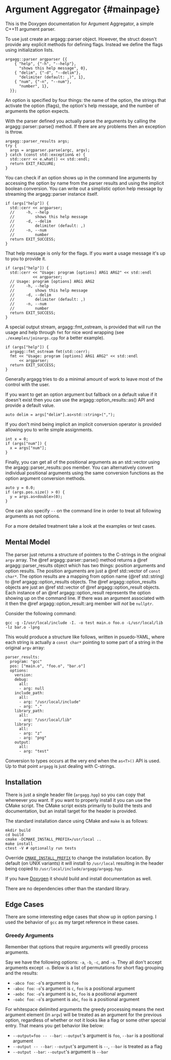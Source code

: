 Argument Aggregator {#mainpage}
===================

This is the Doxygen documentation for Argument Aggregator, a simple C++11 argument parser.

To use just create an argagg::parser object. However, the struct doesn't provide any explicit methods for defining flags. Instead we define the flags using initialization lists.

    argagg::parser argparser {{
        { "help", {"-h", "--help"},
          "shows this help message", 0},
        { "delim", {"-d", "--delim"},
          "delimiter (default: ,)", 1},
        { "num", {"-n", "--num"},
          "number", 1},
      }};

An option is specified by four things: the name of the option, the strings that activate the option (flags), the option's help message, and the number of arguments the option expects.

With the parser defined you actually parse the arguments by calling the argagg::parser::parse() method. If there are any problems then an exception is throw.

    argagg::parser_results args;
    try {
      args = argparser.parse(argc, argv);
    } catch (const std::exception& e) {
      std::cerr << e.what() << std::endl;
      return EXIT_FAILURE;
    }

You can check if an option shows up in the command line arguments by accessing the option by name from the parser results and using the implicit boolean conversion. You can write out a simplistic option help message by streaming the argagg::parser instance itself.

    if (args["help"]) {
      std::cerr << argparser;
      //     -h, --help
      //         shows this help message
      //     -d, --delim
      //         delimiter (default: ,)
      //     -n, --num
      //         number
      return EXIT_SUCCESS;
    }

That help message is only for the flags. If you want a usage message it's up to you to provide it.

    if (args["help"]) {
      std::cerr << "Usage: program [options] ARG1 ARG2" << std::endl
                << argparser;
      // Usage: program [options] ARG1 ARG2
      //     -h, --help
      //         shows this help message
      //     -d, --delim
      //         delimiter (default: ,)
      //     -n, --num
      //         number
      return EXIT_SUCCESS;
    }

A special output stream, argagg::fmt_ostream, is provided that will run the usage and help through `fmt` for nice word wrapping (see `./examples/joinargs.cpp` for a better example).

    if (args["help"]) {
      argagg::fmt_ostream fmt(std::cerr);
      fmt << "Usage: program [options] ARG1 ARG2" << std::endl
          << argparser;
      return EXIT_SUCCESS;
    }

Generally argagg tries to do a minimal amount of work to leave most of the control with the user.

If you want to get an option argument but fallback on a default value if it doesn't exist then you can use the argagg::option_results::as() API and provide a default value.

    auto delim = args["delim"].as<std::string>(",");

If you don't mind being implicit an implicit conversion operator is provided allowing you to write simple assignments.

    int x = 0;
    if (args["num"]) {
      x = args["num"];
    }

Finally, you can get all of the positional arguments as an std::vector using the argagg::parser_results::pos member. You can alternatively convert individual positional arguments using the same conversion functions as the option argument conversion methods.

    auto y = 0.0;
    if (args.pos.size() > 0) {
      y = args.as<double>(0);
    }

One can also specify `--` on the command line in order to treat all following arguments as not options.

For a more detailed treatment take a look at the examples or test cases.

Mental Model
------------

The parser just returns a structure of pointers to the C-strings in the original `argv` array. The @ref argagg::parser::parse() method returns a @ref argagg::parser_results object which has two things: position arguments and option results. The position arguments are just a @ref std::vector of `const char*`. The option results are a mapping from option name (@ref std::string) to @ref argagg::option_results objects. The @ref argagg::option_results objects are just an @ref std::vector of @ref argagg::option_result objects. Each instance of an @ref argagg::option_result represents the option showing up on the command line. If there was an argument associated with it then the @ref argagg::option_result::arg member will *not* be `nullptr`.

Consider the following command:

    gcc -g -I/usr/local/include -I. -o test main.o foo.o -L/usr/local/lib -lz bar.o -lpng

This would produce a structure like follows, written in psuedo-YAML, where each string is actually a `const char*` pointing to some part of a string in the original `argv` array:

    parser_results:
      program: "gcc"
      pos: ["main.o", "foo.o", "bar.o"]
      options:
        version:
        debug:
          all:
          - arg: null
        include_path:
          all:
          - arg: "/usr/local/include"
          - arg: "."
        library_path:
          all:
          - arg: "/usr/local/lib"
        library:
          all:
          - arg: "z"
          - arg: "png"
        output:
          all:
          - arg: "test"

Conversion to types occurs at the very end when the `as<T>()` API is used. Up to that point `argagg` is just dealing with C-strings.

Installation
------------

There is just a single header file (`argagg.hpp`) so you can copy that whereever you want. If you want to properly install it you can use the CMake script. The CMake script exists primarily to build the tests and documentation, but an install target for the header is provided.

The standard installation dance using CMake and `make` is as follows:

    mkdir build
    cd build
    cmake -DCMAKE_INSTALL_PREFIX=/usr/local ..
    make install
    ctest -V # optionally run tests

Override [`CMAKE_INSTALL_PREFIX`](https://cmake.org/cmake/help/v2.8.12/cmake.html#variable:CMAKE_INSTALL_PREFIX) to change the installation location. By default (on UNIX variants) it will install to `/usr/local` resulting in the header being copied to `/usr/local/include/argagg/argagg.hpp`.

If you have [Doxygen](http://www.stack.nl/~dimitri/doxygen/) it should build and install documentation as well.

There are no dependencies other than the standard library.

Edge Cases
----------

There are some interesting edge cases that show up in option parsing. I used the behavior of `gcc` as my target reference in these cases.

### Greedy Arguments

Remember that options that require arguments will greedily process arguments.

Say we have the following options: `-a`, `-b`, `-c`, and `-o`. They all don't accept arguments except `-o`. Below is a list of permutations for short flag grouping and the results:

- `-abco foo`: `-o`'s argument is `foo`
- `-aboc foo`: `-o`'s argument is `c`, `foo` is a positional argument
- `-aobc foo`: `-o`'s argument is `bc`, `foo` is a positional argument
- `-oabc foo`: `-o`'s argument is `abc`, `foo` is a positional argument

For whitespace delimited arguments the greedy processing means the next argument element (in `argv`) will be treated as an argument for the previous option, regardless of whether or not it looks like a flag or some other special entry. That means you get behavior like below:

- `--output=foo -- --bar`: `--output`'s argument is `foo`, `--bar` is a positional argument
- `--output -- --bar`: `--output`'s argument is `--`, `--bar` is treated as a flag
- `--output --bar`: `--output`'s argument is `--bar`
